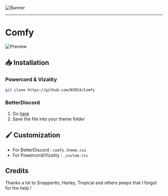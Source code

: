 ![Banner](https://nyri4.github.io/Comfy/assets/banner.png)

---

# Comfy
![Preview](https://i.ibb.co/p1JGyC6/image.png)

## 📥 Installation

### Powercord & Vizality

```sh
git clone https://github.com/NYRI4/Comfy
```

### BetterDiscord

1. Go [here](https://betterdiscord.net/ghdl?id=3485)
2. Save the file into your theme folder

## 🖌️ Customization
- For BetterDiscord : `comfy.theme.css`
- For Powercord/Vizality : `_custom.css`

## Credits

Thanks a lot to Snapperito, Harley, Tropical and others peeps that I forgot for the help !
